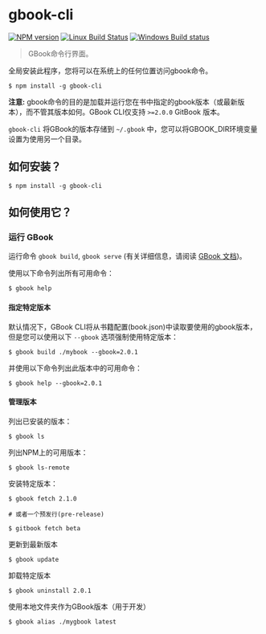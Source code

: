 # gbook-cli

[![NPM version](https://badge.fury.io/js/gitbook-cli.svg)](http://badge.fury.io/js/gitbook-cli)
[![Linux Build Status](https://travis-ci.org/GitbookIO/gitbook-cli.png?branch=master)](https://travis-ci.org/GitbookIO/gitbook-cli)
[![Windows Build status](https://ci.appveyor.com/api/projects/status/gddbj0602joc4wah?svg=true)](https://ci.appveyor.com/project/GitBook/gitbook-cli)

> GBook命令行界面。

全局安装此程序，您将可以在系统上的任何位置访问gbook命令。

```
$ npm install -g gbook-cli
```

**注意:** gbook命令的目的是加载并运行您在书中指定的gbook版本（或最新版本），而不管其版本如何。GBook CLI仅支持 `>=2.0.0` GitBook 版本。

`gbook-cli` 将GBook的版本存储到 `~/.gbook` 中，您可以将GBOOK_DIR环境变量设置为使用另一个目录。

## 如何安装？

```
$ npm install -g gbook-cli
```

## 如何使用它？

### 运行 GBook

运行命令 `gbook build`, `gbook serve` (有关详细信息，请阅读 [GBook 文档](https://github.com/GitbookIO/gitbook/blob/master/docs/setup.md))。

使用以下命令列出所有可用命令：
```
$ gbook help
```

#### 指定特定版本

默认情况下，GBook CLI将从书籍配置(book.json)中读取要使用的gbook版本，但是您可以使用以下 `--gbook` 选项强制使用特定版本：

```
$ gbook build ./mybook --gbook=2.0.1
```

并使用以下命令列出此版本中的可用命令：

```
$ gbook help --gbook=2.0.1
```

#### 管理版本

列出已安装的版本：

```
$ gbook ls
```

列出NPM上的可用版本：

```
$ gbook ls-remote
```

安装特定版本：

```
$ gbook fetch 2.1.0

# 或者一个预发行(pre-release)

$ gitbook fetch beta
```

更新到最新版本

```
$ gbook update
```

卸载特定版本

```
$ gbook uninstall 2.0.1
```

使用本地文件夹作为GBook版本（用于开发）

```
$ gbook alias ./mygbook latest
```

